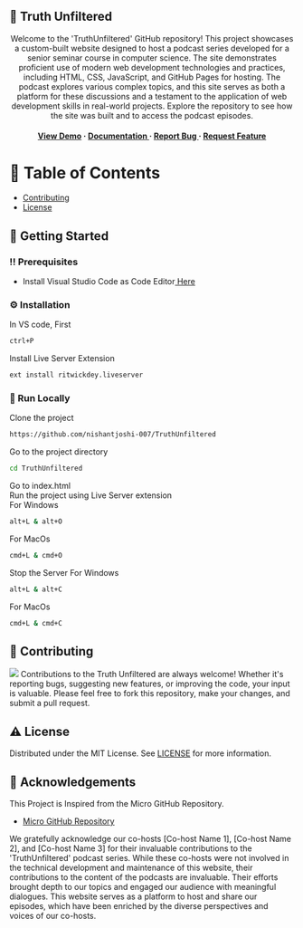 ## :star2: Truth Unfiltered
<div align='center'>
Welcome to the 'TruthUnfiltered' GitHub repository! This project showcases a custom-built website designed to host a podcast series developed for a senior seminar course in computer science. The site demonstrates proficient use of modern web development technologies and practices, including HTML, CSS, JavaScript, and GitHub Pages for hosting. The podcast explores various complex topics, and this site serves as both a platform for these discussions and a testament to the application of web development skills in real-world projects. Explore the repository to see how the site was built and to access the podcast episodes.
<h4> <a href=https://nishantjoshi-007.github.io/TruthUnfiltered/>View Demo</a> <span> · </span> <a href="https://github.com/nishantjoshi-007/TruthUnfiltered/blob/master/README.md"> Documentation </a> <span> · </span> <a href="https://github.com/nishantjoshi-007/TruthUnfiltered/issues"> Report Bug </a> <span> · </span> <a href="https://github.com/nishantjoshi-007/TruthUnfiltered/issues"> Request Feature </a> </h4>


</div>

# :notebook_with_decorative_cover: Table of Contents
- [Contributing](#wave-contributing)
- [License](#warning-license)

## :toolbox: Getting Started

### :bangbang: Prerequisites
- Install Visual Studio Code as Code Editor<a href="https://code.visualstudio.com/Download"> Here</a>


### :gear: Installation
In VS code, First
```bash
ctrl+P
```
Install Live Server Extension
```bash
ext install ritwickdey.liveserver
```


### :running: Run Locally
Clone the project
```bash
https://github.com/nishantjoshi-007/TruthUnfiltered
```
Go to the project directory
```bash
cd TruthUnfiltered
```
Go to index.html <br>
Run the project using Live Server extension <br>
For Windows
```bash
alt+L & alt+O
```
For MacOs
```bash
cmd+L & cmd+O
```
Stop the Server
For Windows
```bash
alt+L & alt+C
```
For MacOs
```bash
cmd+L & cmd+C
```


## :wave: Contributing
<img src="https://contrib.rocks/image?repo=Louis3797/awesome-readme-template" /> Contributions to the Truth Unfiltered are always welcome! Whether it's reporting bugs, suggesting new features, or improving the code, your input is valuable. Please feel free to fork this repository, make your changes, and submit a pull request.


## :warning: License
Distributed under the MIT License. See <a href="https://github.com/nishantjoshi-007/TruthUnfiltered/blob/main/LICENSE">LICENSE</a> for more information.

## :gem: Acknowledgements
This Project is Inspired from the Micro GitHub Repository.
- [Micro GitHub Repository](https://github.com/codewithsadee/micro)

We gratefully acknowledge our co-hosts [Co-host Name 1], [Co-host Name 2], and [Co-host Name 3] for their invaluable contributions to the 'TruthUnfiltered' podcast series. While these co-hosts were not involved in the technical development and maintenance of this website, their contributions to the content of the podcasts are invaluable. Their efforts brought depth to our topics and engaged our audience with meaningful dialogues. This website serves as a platform to host and share our episodes, which have been enriched by the diverse perspectives and voices of our co-hosts.
